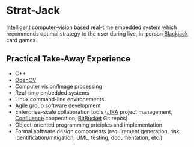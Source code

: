 # Strat-Jack
Intelligent computer-vision based real-time embedded system which recommends optimal strategy to the user during live, in-person [Blackjack](https://en.wikipedia.org/wiki/Blackjack) card games.

## Practical Take-Away Experience
* C++
* [OpenCV](https://opencv.org/)
* Computer vision/Image processing
* Real-time embedded systems
* Linux command-line environements
* Agile group software development
* Enterprise-scale collaboration tools ([JIRA](https://en.wikipedia.org/wiki/Jira_(software)) project management, [Confluence](https://en.wikipedia.org/wiki/Confluence_(software)) cooperation, [BitBucket](https://en.wikipedia.org/wiki/Bitbucket) Git repos)
* Object-oriented programming priciples and implementation
* Formal software design components (requirement generation, risk identification/mitigation, UML, testing, documentation, etc.)

